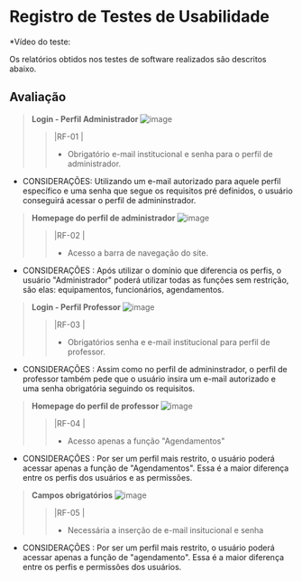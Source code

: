 # Registro de Testes de Usabilidade

*Vídeo do teste:

Os relatórios obtidos nos testes de software realizados são descritos abaixo.

## Avaliação

> **Login - Perfil Administrador**
> ![image](https://user-images.githubusercontent.com/114962362/236701110-e95f1103-564d-47d6-a05b-d7a903721f76.png)
>> |RF-01 |
>> - Obrigatório e-mail institucional e senha para o perfil de administrador.

* CONSIDERAÇÕES: Utilizando um e-mail autorizado para aquele perfil específico e uma senha que segue os requisitos pré definidos, o usuário conseguirá acessar o perfil de admininstrador.


> **Homepage do perfil de administrador**
> ![image](https://user-images.githubusercontent.com/114962362/236701362-9df19872-73cf-4035-bc7c-b8db461a7d0d.png)
>> |RF-02 |
>> - Acesso a barra de navegação do site.

* CONSIDERAÇÕES : Após utilizar o domínio que diferencia os perfis, o usuário "Administrador" poderá utilizar todas as funções sem restrição, são elas: equipamentos, funcionários, agendamentos.  


> **Login - Perfil Professor**
> ![image](https://user-images.githubusercontent.com/114962362/236701577-40e5e197-40ab-49e2-b2b0-d59baea83e1b.png)
>> |RF-03 |
>> - Obrigatórios senha e e-mail institucional para perfil de professor.

* CONSIDERAÇÕES : Assim como no perfil de admininstrador, o perfil de professor também pede que o usuário insira um e-mail autorizado e uma senha obrigatória seguindo os requisitos.


> **Homepage do perfil de professor**
> ![image](https://user-images.githubusercontent.com/114962362/236702323-5655e35f-5f52-444e-9a86-7bc0d4253ab6.png)
>> |RF-04 |
>> - Acesso apenas a função "Agendamentos"

* CONSIDERAÇÕES : Por ser um perfil mais restrito, o usuário poderá acessar apenas a função de "Agendamentos". Essa é a maior diferença entre os perfis dos usuários e as permissões.


> **Campos obrigatórios**
> ![image](https://user-images.githubusercontent.com/114962362/236702147-48049458-4663-4ef9-b6ba-f7e7cd39ecd9.png)
>> |RF-05 |
>> - Necessária a inserção de e-mail insitucional e senha 

* CONSIDERAÇÕES : Por ser um perfil mais restrito, o usuário poderá acessar apenas a função de "agendamento". Essa é a maior diferença entre os perfis e permissões dos usuários.
